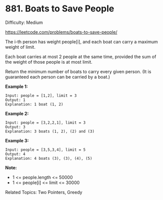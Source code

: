 # 881. Boats to Save People

Difficulty: Medium

https://leetcode.com/problems/boats-to-save-people/

The i-th person has weight people[i], and each boat can carry a maximum weight of limit.

Each boat carries at most 2 people at the same time, provided the sum of the weight of those people is at most limit.

Return the minimum number of boats to carry every given person.  (It is guaranteed each person can be carried by a boat.)

**Example 1:**
```
Input: people = [1,2], limit = 3
Output: 1
Explanation: 1 boat (1, 2)
```
**Example 2:**
```
Input: people = [3,2,2,1], limit = 3
Output: 3
Explanation: 3 boats (1, 2), (2) and (3)
```
**Example 3:**
```
Input: people = [3,5,3,4], limit = 5
Output: 4
Explanation: 4 boats (3), (3), (4), (5)
```

**Note:**

* 1 <= people.length <= 50000
* 1 <= people[i] <= limit <= 30000

Related Topics: Two Pointers, Greedy
